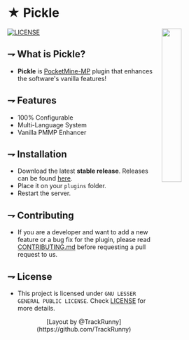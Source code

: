 <!-- MAIN TITLE -->
# ★ Pickle

<!-- LOGO -->
<img align="right" src="https://gamepedia.cursecdn.com/minecraft_gamepedia/2/20/Sea_Pickle_1_JE1_BE1.png" width=30%>

<!-- BADGES -->
[![LICENSE](https://img.shields.io/github/license/TheRealKizu/Pickle.svg?style=flat-square)](https://github.com/TheRealKizu/Pickleblob/master/LICENSE) 

<!-- KEY INFORMATION HEADER -->
## ⇁ What is Pickle?

* **Pickle** is [PocketMine-MP](https://github.com/pmmp/PocketMine-MP) plugin that enhances the software's vanilla features!

<!-- FEATURES HEADER -->
## ⇁ Features

* 100% Configurable
* Multi-Language System
* Vanilla PMMP Enhancer

<!-- INSTALLATION -->
## ⇁ Installation

* Download the latest **stable release**. Releases can be found [here](https://github.com/TheRealKizu/Pickle/releases).
* Place it on your `plugins` folder.
* Restart the server. 

<!-- CONTRIBUTING -->
## ⇁ Contributing

* If you are a developer and want to add a new feature or a bug fix for the plugin, please read [CONTRIBUTING.md](CONTRIBUTING.md) before requesting a pull request to us.

<!-- LICENSE -->
## ⇁ License

* This project is licensed under `GNU LESSER GENERAL PUBLIC LICENSE`. Check [LICENSE](LICENSE) for more details.

<p align="center">[Layout by @TrackRunny](https://github.com/TrackRunny)</p>
